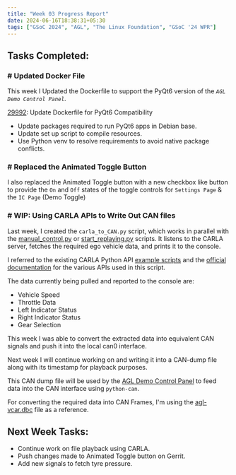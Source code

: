 ```yaml
---
title: "Week 03 Progress Report"
date: 2024-06-16T18:38:31+05:30
tags: ["GSoC 2024", "AGL", "The Linux Foundation", "GSoC '24 WPR"]
---
```


## Tasks Completed:

### # Updated Docker File

This week I Updated the Dockerfile to support the PyQt6 version of the  *`AGL Demo Control Panel`*.

[29992](https://gerrit.automotivelinux.org/gerrit/c/src/agl-demo-control-panel/+/29992): Update Dockerfile for PyQt6 Compatibility

- Update packages required to run PyQt6 apps in Debian base.
- Update set up script to compile resources.
- Use Python venv to resolve requirements to avoid native package conflicts.

### # Replaced the Animated Toggle Button

I also replaced the Animated Toggle button with a new checkbox like button to provide the `On` and `Off` states of the toggle controls for `Settings Page` & the `IC Page` (Demo Toggle)

### # WIP: Using CARLA APIs to Write Out CAN files  

Last week, I created the `carla_to_CAN.py` script, which works in parallel with the [manual_control.py](https://github.com/carla-simulator/carla/blob/dev/PythonAPI/examples/manual_control.py) or [start_replaying.py](https://github.com/carla-simulator/carla/blob/dev/PythonAPI/examples/start_replaying.py) scripts. It listens to the CARLA server, fetches the required ego vehicle data, and prints it to the console.

I referred to the existing CARLA Python API [example scripts](https://github.com/carla-simulator/carla/tree/dev/PythonAPI/examples) and the [official documentation](https://carla.readthedocs.io/en/latest/python_api/#python-api-reference) for the various APIs used in this script.

The data currently being pulled and reported to the console are:
- Vehicle Speed
- Throttle Data
- Left Indicator Status
- Right Indicator Status
- Gear Selection

This week I was able to convert the extracted data into equivalent CAN signals and push it into the local can0 interface.

Next week I will continue working on and writing it into a CAN-dump file along with its timestamp for playback purposes.

This CAN dump file will be used by the [AGL Demo Control Panel](https://gerrit.automotivelinux.org/gerrit/c/src/agl-demo-control-panel/) to feed data into the CAN interface using `python-can`.

For converting the required data into CAN Frames, I'm using the [agl-vcar.dbc](https://git.automotivelinux.org/AGL/meta-agl-demo/tree/recipes-connectivity/kuksa-val/kuksa-dbc-feeder/agl-vcar.dbc) file as a reference.

## Next Week Tasks:

- Continue work on file playback using CARLA.
- Push changes made to Animated Toggle button on Gerrit.
- Add new signals to fetch tyre pressure.